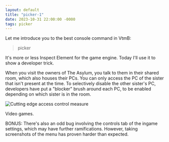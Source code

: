 ```yaml
---
layout: default
title: "picker-1"
date: 2023-10-31 22:00:00 -0000
tags: picker
---
```


Let me introduce you to the best console command in VtmB:

> picker

It's more or less Inspect Element for the game engine. Today I'll use it to show a developer trick.

When you visit the owners of The Asylum, you talk to them in their shared room, which also houses their PCs. You can only access the PC of the sister that isn't present at the time. To selectively disable the other sister's PC, developers have put a "blocker" brush around each PC, to be enabled depending on which sister is in the room.

![Cutting edge access control measure](/breaking-videogames/assets/blocker.png)

Video games.

BONUS: There's also an odd bug involving the controls tab of the ingame settings, which may have further ramifications. However, taking screenshots of the menu has proven harder than expected.